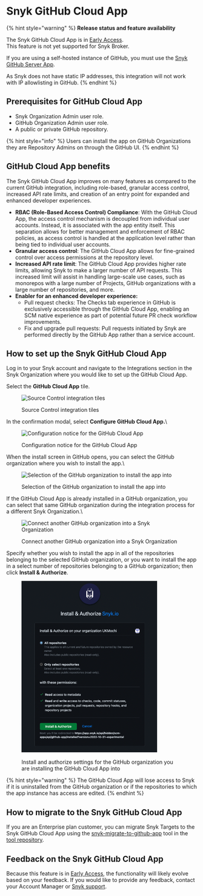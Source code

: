 # Snyk GitHub Cloud App

{% hint style="warning" %}
**Release status and feature availability**

The Snyk GitHub Cloud App is in [Early Access](../../getting-started/snyk-release-process.md). \
This feature is not yet supported for Snyk Broker.

If you are using a self-hosted instance of GitHub, you must use the [Snyk GitHub Server App](snyk-github-server-app.md).

As Snyk does not have static IP addresses, this integration will not work with IP allowlisting in GitHub.
{% endhint %}

## Prerequisites for GitHub Cloud App

* Snyk Organization Admin user role.
* GitHub Organization Admin user role.
* A public or private GitHub repository.

{% hint style="info" %}
Users can install the app on GitHub Organizations they are Repository Admins on through the GitHub UI.
{% endhint %}

## GitHub Cloud App benefits

The Snyk GitHub Cloud App improves on many features as compared to the current GitHub integration, including role-based, granular access control, increased API rate limits, and creation of an entry point for expanded and enhanced developer experiences.

* **RBAC (Role-Based Access Control) Compliance**: With the GitHub Cloud App, the access control mechanism is decoupled from individual user accounts. Instead, it is associated with the app entity itself. This separation allows for better management and enforcement of RBAC policies, as access control is handled at the application level rather than being tied to individual user accounts.
* **Granular access control**: The GitHub Cloud App allows for fine-grained control over access permissions at the repository level.&#x20;
* **Increased API rate limit**: The GitHub Cloud App provides higher rate limits, allowing Snyk to make a larger number of API requests. This increased limit will assist in handling large-scale use cases, such as monorepos with a large number of Projects, GitHub organizations with a large number of repositories, and more.
* **Enabler for an enhanced developer experience:**
  * Pull request checks: The Checks tab experience in GitHub is exclusively accessible through the GitHub Cloud App, enabling an SCM native experience as part of potential future PR check workflow improvements.
  * Fix and upgrade pull requests: Pull requests initiated by Snyk are performed directly by the GitHub App rather than a service account.

## How to set up the Snyk GitHub Cloud App

Log in to your Snyk account and navigate to the Integrations section in the Snyk Organization where you would like to set up the GitHub Cloud App.

Select the **GitHub Cloud App** tile.

<figure><img src="../../.gitbook/assets/Screenshot 2024-02-14 at 10.56.31 (2).png" alt="Source Control integration tiles"><figcaption><p>Source Control integration tiles</p></figcaption></figure>

In the confirmation modal, select **Configure GitHub Cloud App.**\


<figure><img src="../../.gitbook/assets/2023-11-28_09-44-21.png" alt="Configuration notice for the GitHub Cloud App" width="375"><figcaption><p>Configuration notice for the GitHub Cloud App</p></figcaption></figure>

When the install screen in GitHub opens, you can select the GitHub organization where you wish to install the app.\


<figure><img src="../../.gitbook/assets/2023-11-28_09-45-45.png" alt="Selection of the GitHub organization to install the app into" width="375"><figcaption><p>Selection of the GitHub organization to install the app into</p></figcaption></figure>

If the GitHub Cloud App is already installed in a GitHub organization, you can select that same GitHub organization during the integration process for a different Snyk Organization.\


<figure><img src="../../.gitbook/assets/2024-01-23_10-40-45.png" alt="Connect another GitHub organization into a Snyk Organization" width="563"><figcaption><p>Connect another GitHub organization into a Snyk Organization</p></figcaption></figure>

Specify whether you wish to install the app in all of the repositories belonging to the selected GitHub organization, or you want to install the app in a select number of repositories belonging to a GitHub organization; then click **Install & Authorize**.

<figure><img src="../../.gitbook/assets/Screenshot 2024-05-15 at 12.20.49.png" alt="Install and Authorize settings for the GitHub organization you are installing the GitHub Cloud App into"><figcaption><p>Install and authorize settings for the GitHub organization you are installing the GitHub Cloud App into</p></figcaption></figure>

{% hint style="warning" %}
The GitHub Cloud App will lose access to Snyk if it is uninstalled from the GitHub organization or if the repositories to which the app instance has access are edited.
{% endhint %}

## How to migrate to the Snyk GitHub Cloud App

If you are an Enterprise plan customer, you can migrate Snyk Targets to the Snyk GitHub Cloud App using the [snyk-migrate-to-github-app](https://github.com/snyk-labs/snyk-migrate-to-github-app) tool in the [tool repository](https://github.com/snyk-labs/snyk-migrate-to-github-app).

## Feedback on the Snyk GitHub Cloud App

Because this feature is in  [Early Access](../../getting-started/snyk-release-process.md), the functionality will likely evolve based on your feedback. If you would like to provide any feedback, contact your Account Manager or [Snyk support](https://support.snyk.io/hc/en-us/requests/new).



